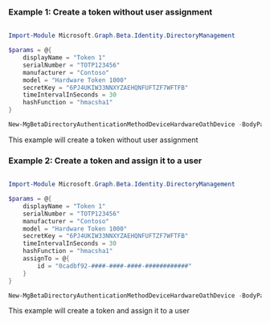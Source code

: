 ### Example 1: Create a token without user assignment

```powershell

Import-Module Microsoft.Graph.Beta.Identity.DirectoryManagement

$params = @{
	displayName = "Token 1"
	serialNumber = "TOTP123456"
	manufacturer = "Contoso"
	model = "Hardware Token 1000"
	secretKey = "6PJ4UKIW33NNXYZAEHQNFUFTZF7WFTFB"
	timeIntervalInSeconds = 30
	hashFunction = "hmacsha1"
}

New-MgBetaDirectoryAuthenticationMethodDeviceHardwareOathDevice -BodyParameter $params

```
This example will create a token without user assignment

### Example 2: Create a token and assign it to a user

```powershell

Import-Module Microsoft.Graph.Beta.Identity.DirectoryManagement

$params = @{
	displayName = "Token 1"
	serialNumber = "TOTP123456"
	manufacturer = "Contoso"
	model = "Hardware Token 1000"
	secretKey = "6PJ4UKIW33NNXYZAEHQNFUFTZF7WFTFB"
	timeIntervalInSeconds = 30
	hashFunction = "hmacsha1"
	assignTo = @{
		id = "0cadbf92-####-####-####-############"
	}
}

New-MgBetaDirectoryAuthenticationMethodDeviceHardwareOathDevice -BodyParameter $params

```
This example will create a token and assign it to a user

